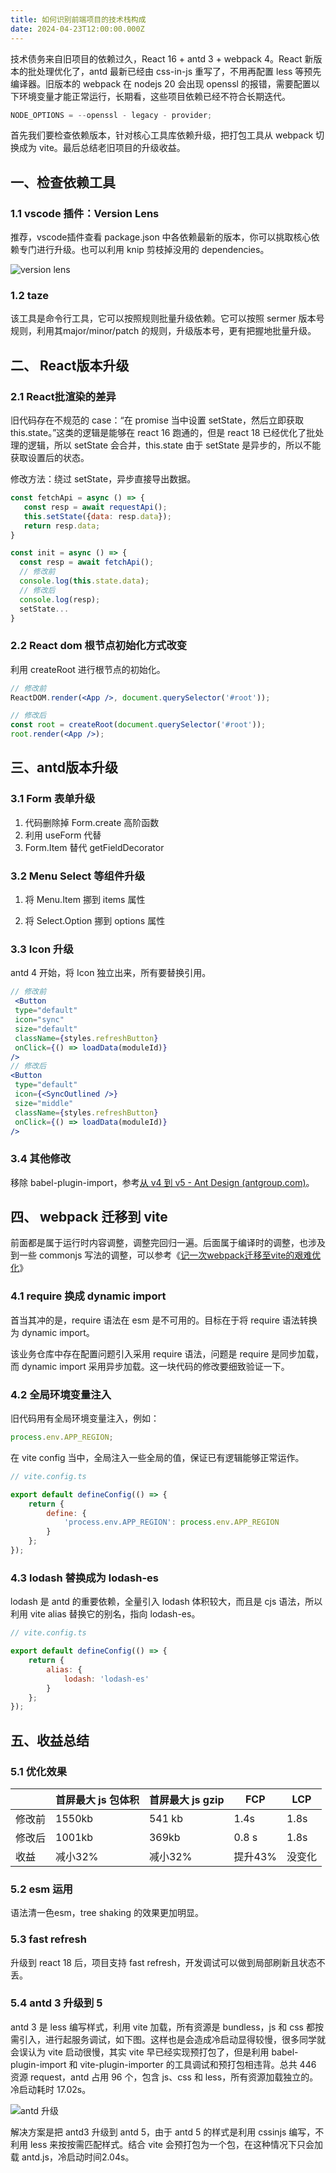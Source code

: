 ```yaml
---
title: 如何识别前端项目的技术栈构成
date: 2024-04-23T12:00:00.000Z
---
```


技术债务来自旧项目的依赖过久，React 16 + antd 3 + webpack 4。React 新版本的批处理优化了，antd 最新已经由 css-in-js 重写了，不用再配置 less 等预先编译器。旧版本的 webpack 在 nodejs 20 会出现 openssl 的报错，需要配置以下环境变量才能正常运行，长期看，这些项目依赖已经不符合长期迭代。

```jsx
NODE_OPTIONS = --openssl - legacy - provider;
```

首先我们要检查依赖版本，针对核心工具库依赖升级，把打包工具从 webpack 切换成为 vite。最后总结老旧项目的升级收益。

## 一、检查依赖工具

### 1.1 vscode 插件：Version Lens

推荐，vscode插件查看 package.json 中各依赖最新的版本，你可以挑取核心依赖专门进行升级。也可以利用 knip 剪枝掉没用的 dependencies。

![version lens](https://p6-juejin.byteimg.com/tos-cn-i-k3u1fbpfcp/2e205fa25e1c47a7bac16b4d916cbba0~tplv-k3u1fbpfcp-jj-mark:0:0:0:0:q75.image#?w=407&h=216&s=59719&e=gif&f=48&b=262820)

### 1.2 taze

该工具是命令行工具，它可以按照规则批量升级依赖。它可以按照 sermer 版本号规则，利用其major/minor/patch 的规则，升级版本号，更有把握地批量升级。

## 二、 React版本升级

### 2.1 React批渲染的差异

旧代码存在不规范的 case：“在 promise 当中设置 setState，然后立即获取 this.state。”这类的逻辑是能够在 react 16 跑通的，但是 react 18 已经优化了批处理的逻辑，所以 setState 会合并，this.state 由于 setState 是异步的，所以不能获取设置后的状态。

修改方法：绕过 setState，异步直接导出数据。

```jsx
const fetchApi = async () => {
   const resp = await requestApi();
   this.setState({data: resp.data});
   return resp.data;
}

const init = async () => {
  const resp = await fetchApi();
  // 修改前
  console.log(this.state.data);
  // 修改后
  console.log(resp);
  setState...
}
```

### 2.2 React dom 根节点初始化方式改变

利用 createRoot 进行根节点的初始化。

```jsx
// 修改前
ReactDOM.render(<App />, document.querySelector('#root'));

// 修改后
const root = createRoot(document.querySelector('#root'));
root.render(<App />);
```

## 三、antd版本升级

### 3.1 Form 表单升级

1.  代码删除掉 Form.create 高阶函数
2.  利用 useForm 代替
3.  Form.Item 替代 getFieldDecorator

### 3.2 Menu Select 等组件升级

1.  将 Menu.Item 挪到 items 属性

2.  将 Select.Option 挪到 options 属性

### 3.3 Icon 升级

antd 4 开始，将 Icon 独立出来，所有要替换引用。

```jsx
// 修改前
 <Button
 type="default"
 icon="sync"
 size="default"
 className={styles.refreshButton}
 onClick={() => loadData(moduleId)}
/>
// 修改后
<Button
 type="default"
 icon={<SyncOutlined />}
 size="middle"
 className={styles.refreshButton}
 onClick={() => loadData(moduleId)}
/>
```

### 3.4 其他修改

移除 babel-plugin-import，参考[从 v4 到 v5 - Ant Design (antgroup.com)](https://ant-design.antgroup.com/docs/react/migration-v5-cn)。

## 四、 webpack 迁移到 vite

前面都是属于运行时内容调整，调整完回归一遍。后面属于编译时的调整，也涉及到一些 commonjs 写法的调整，可以参考《[记一次webpack迁移至vite的艰难优化](https://mp.weixin.qq.com/s/9_Sj2rRpZblWTJrEjMDYew)》

### 4.1 require 换成 dynamic import

首当其冲的是，require 语法在 esm 是不可用的。目标在于将 require 语法转换为 dynamic import。

该业务仓库中存在配置问题引入采用 require 语法，问题是 require 是同步加载，而 dynamic import 采用异步加载。这一块代码的修改要细致验证一下。

### 4.2 全局环境变量注入

旧代码用有全局环境变量注入，例如：

```jsx
process.env.APP_REGION;
```

在 vite config 当中，全局注入一些全局的值，保证已有逻辑能够正常运作。

```jsx
// vite.config.ts

export default defineConfig(() => {
	return {
		define: {
			'process.env.APP_REGION': process.env.APP_REGION
		}
	};
});
```

### 4.3 lodash 替换成为 lodash-es

lodash 是 antd 的重要依赖，全量引入 lodash 体积较大，而且是 cjs 语法，所以利用 vite alias 替换它的别名，指向 lodash-es。

```jsx
// vite.config.ts

export default defineConfig(() => {
	return {
		alias: {
			lodash: 'lodash-es'
		}
	};
});
```

## 五、收益总结

### 5.1 优化效果

|        | 首屏最大 js 包体积 | 首屏最大 js gzip | FCP     | LCP    |
| ------ | ------------------ | ---------------- | ------- | ------ |
| 修改前 | 1550kb             | 541 kb           | 1.4s    | 1.8s   |
| 修改后 | 1001kb             | 369kb            | 0.8 s   | 1.8s   |
| 收益   | 减小32%            | 减小32%          | 提升43% | 没变化 |

### 5.2 esm 运用

语法清一色esm，tree shaking 的效果更加明显。

### 5.3 fast refresh

升级到 react 18 后，项目支持 fast refresh，开发调试可以做到局部刷新且状态不丢。

### 5.4 antd 3 升级到 5

antd 3 是 less 编写样式，利用 vite 加载，所有资源是 bundless，js 和 css 都按需引入，进行起服务调试，如下图。这样也是会造成冷启动显得较慢，很多同学就会误认为 vite 启动很慢，其实 vite 早已经实现预打包了，但是利用 babel-plugin-import 和 vite-plugin-importer 的工具调试和预打包相违背。总共 446 资源 request，antd 占用 96 个，包含 js、css 和 less，所有资源加载独立的。冷启动耗时 17.02s。

![antd 升级](https://p1-juejin.byteimg.com/tos-cn-i-k3u1fbpfcp/4089df2e45b04012956f6de01c846ff4~tplv-k3u1fbpfcp-jj-mark:0:0:0:0:q75.image#?w=2370&h=1876&s=717735&e=png&b=fafafa)

解决方案是把 antd3 升级到 antd 5，由于 antd 5 的样式是利用 cssinjs 编写，不利用 less 来按按需匹配样式。结合 vite 会预打包为一个包，在这种情况下只会加载 antd.js，冷启动时间2.04s。
